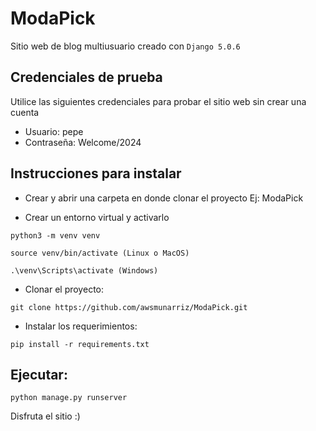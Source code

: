 # ModaPick

Sitio web de blog multiusuario creado con ```Django 5.0.6```


## Credenciales de prueba
Utilice las siguientes credenciales para probar el sitio web sin crear una cuenta
- Usuario: pepe
- Contraseña: Welcome/2024


## Instrucciones para instalar

- Crear y abrir una carpeta en donde clonar el proyecto
Ej: ModaPick

- Crear un entorno virtual y activarlo
```
python3 -m venv venv
```
```
source venv/bin/activate (Linux o MacOS)
```
```
.\venv\Scripts\activate (Windows)
```

- Clonar el proyecto:
```
git clone https://github.com/awsmunarriz/ModaPick.git
```

- Instalar los requerimientos:
```
pip install -r requirements.txt
```


## Ejecutar:

```
python manage.py runserver
```


Disfruta el sitio :)